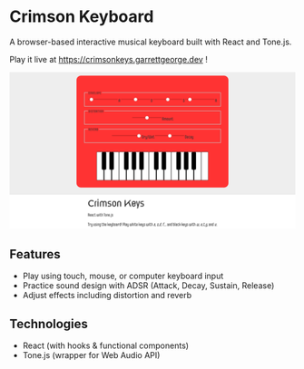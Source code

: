 # Crimson Keyboard

A browser-based interactive musical keyboard built with React and Tone.js.

Play it live at https://crimsonkeys.garrettgeorge.dev !

![Crimson Keys](/screenshots/main.png)

## Features

- Play using touch, mouse, or computer keyboard input
- Practice sound design with ADSR (Attack, Decay, Sustain, Release)
- Adjust effects including distortion and reverb

## Technologies

- React (with hooks & functional components)
- Tone.js (wrapper for Web Audio API)
